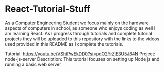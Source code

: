 # React-Tutorial-Stuff
As a Computer Engineering Student we focus mainly on the hardware aspects of computers in school, as someone who enjoys coding as well I am learning React. As I progress through tutorials and complete tutorial projects they will be uploaded to this repository with the links to the videos used provided in this README as I complete the tutorials.

Tutorial: https://youtu.be/VShtPwEkDD0?si=pqO2YrZjE3U5J64N
Project: node-js-server
Description: This tutorial focuses on setting up Node js and running a basic web server

